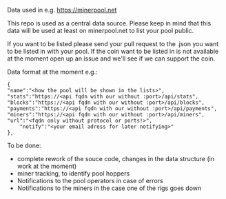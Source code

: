 Data used in e.g. https://minerpool.net 

This repo is used as a central data source. Please keep in mind that this data will be used at least on minerpool.net to list your pool public. 

If you want to be listed please send your pull request to the <coin>.json you want to be listed in with your pool. If the coin want to be listed in is not available at the moment open up an issue and we'll see if we can support the coin.

Data format at the moment e.g.: 

    {  
	"name":"<how the pool will be shown in the lists>", 
	"stats":"https://<api fqdn with our without :port>/api/stats", 
	"blocks":"https://<api fqdn with our without :port>/api/blocks", 
	"payments":"https://<api fqdn with our without :port>/api/payments",
  	"miners":"https://<api fqdn with our without :port>/api/miners",
	"url":"<fqdn only without protocol or ports!>", 
        "notify":"<your email adress for later notifying>"
    },
    
To be done: 
- complete rework of the souce code, changes in the data structure (in work at the moment)
- miner tracking, to identify pool hoppers
- Notifications to the pool operators in case of errors 
- Notifications to the miners in the case one of the rigs goes down 
